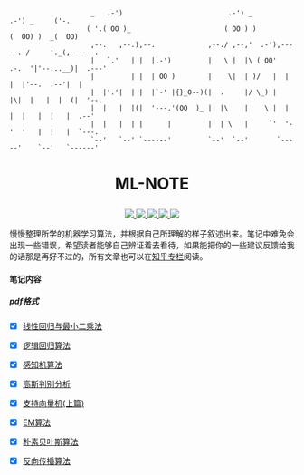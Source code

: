 ```shell
                    _   .-')                          .-') _               .-') _     ('-.
                   ( '.( OO )_                       ( OO ) )             (  OO) )  _(  OO)
                    ,--.   ,--.),--.             ,--./ ,--,'  .-'),-----. /     '._(,------.
                    |   `.'   | |  |.-')         |   \ |  |\ ( OO'  .-.  '|'--...__)|  .---'
                    |         | |  | OO )        |    \|  | )/   |  | |  |'--.  .--'|  |
                    |  |'.'|  | |  |`-' |{}_O--)(|  .     |/ \_) |  |\|  |   |  |  (|  '--.
                    |  |   |  |(|  '---.'(OO  )_ |  |\    |    \ |  | |  |   |  |   |  .--'
                    |  |   |  | |      |         |  | \   |     `'  '-'  '   |  |   |  `---.
                    `--'   `--' `------'         `--'  `--'       `-----'    `--'   `------'
```

# <p align="center">ML-NOTE</p>

<p align="center">
 <a href="https://github.com/Fenghuapiao/ML-NOTE/blob/master/LICENSE">
        <img src="https://img.shields.io/cocoapods/l/EFQRCode.svg?style=flat">
        </a>
 <a href="https://zh.wikipedia.org/wiki/%E6%9C%BA%E5%99%A8%E5%AD%A6%E4%B9%A0">
        <img src="https://img.shields.io/badge/ML-机器学习-ff69b4.svg">
        </a>
   <a href="">
        <img src="https://img.shields.io/badge/未完-更新中-orange.svg">
        </a>
   <a href="https://github.com/Fenghuapiao/ML-NOTE">
    <img src="https://img.shields.io/github/stars/Fenghuapiao/ML-NOTE.svg?style=social&label=Star">
        </a>
    <a href="https://github.com/Fenghuapiao/ML-NOTE">
    <img src="https://img.shields.io/github/forks/Fenghuapiao/ML-NOTE.svg?style=social&label=Fork">
        </a>

</p>

慢慢整理所学的机器学习算法，并根据自己所理解的样子叙述出来。笔记中难免会出现一些错误，希望读者能够自己辨证着去看待，如果能把你的一些建议反馈给我的话那是再好不过的，所有文章也可以在[知乎专栏](https://zhuanlan.zhihu.com/jiqixuexi)阅读。

#### 笔记内容

##### pdf格式

- [x] [线性回归与最小二乘法](https://github.com/Fenghuapiao/ML-NOTE/blob/master/pdf/线性回归与最小二乘法.pdf)
- [x] [逻辑回归算法](https://github.com/Fenghuapiao/ML-NOTE/blob/master/pdf/逻辑回归算法.pdf)
- [x] [感知机算法](https://github.com/Fenghuapiao/ML-NOTE/blob/master/pdf/感知机算法.pdf)
- [x] [高斯判别分析](https://github.com/Fenghuapiao/ML-NOTE/blob/master/pdf/高斯判别分析.pdf)
- [x] [支持向量机(上篇)](https://github.com/Fenghuapiao/ML-NOTE/blob/master/pdf/支持向量机(上篇).pdf)
- [x] [EM算法](https://github.com/Fenghuapiao/ML-NOTE/blob/master/pdf/EM算法.pdf)
- [x] [朴素贝叶斯算法](https://github.com/Fenghuapiao/ML-NOTE/blob/master/pdf/朴素贝叶斯算法.pdf)
- [x] [反向传播算法](https://github.com/Fenghuapiao/ML-NOTE/blob/master/pdf/反向传播算法.pdf)

